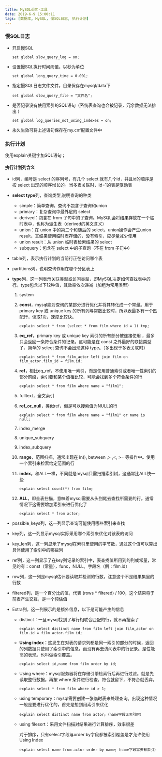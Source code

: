 ```yaml
---
title: MySQL调优-工具
date: 2019-6-9 15:00:11
tags: [数据库, MySQL, 慢SQL日志, 执行计划]
---
```


### 慢SQL日志

- 开启慢SQL

  ```mysql
  set global slow_query_log = on;
  ```

- 设置慢SQL执行时间阈值，以秒为单位

  ```mysql
  set global long_query_time = 0.001;
  ```

- 指定慢SQL日志文件文件，目录保存在mysql/data下

  ```mysql
  set global slow_query_file = "文件名";
  ```

- 是否记录没有使用索引的SQL语句（系统表查询也会被记录，冗余数据无法排出 ）

  ```mysql
  set global log_queries_not_using_indexes = on;
  ```

- 永久生效可将上述语句保存在my.cnf配置文件中

### 执行计划

使用explain关键字加SQL语句；

#### 执行计划列含义

- id列，编号是 select 的序列号，有几个 select 就有几个id，并且id的顺序是按 select 出现的顺序增长的。当多表关联时，id=1的表是驱动表

- **select type**列，查询类型,说明查询的种类

  - simple：简单查询。查询不包含子查询和union
  - primary：复杂查询中最外层的 select
  - derived：包含在 from 子句中的子查询。MySQL会将结果存放在一个临时表中，也称为派生表（derived的英文含义）
  - union：在 union 中的第二个和随后的 select，union操作会产生union result，其结果使用临时表存储的，没有索引，应尽量减少使用
  - union result：从 union 临时表检索结果的 select
  - subquery：包含在 select 中的子查询（不在 from 子句中）

- table列，表示执行计划的当前行正在访问哪个表

- partitions列，说明查询作用在哪个分区表上

- **type**列，这一列表示关联类型或访问类型，即MySQL决定如何查找表中的行。type包含以下12种值，其效率依次递减（加粗为常用类型）

  1. system

  2. **const**，mysql能对查询的某部分进行优化并将其转化成一个常量。用于 primary key 或 unique key 的所有列与常数比较时，所以表最多有一个匹配行，读取1次，速度比较快。

     `explain select * from (select * from film where id = 1) tmp;`

  3. **eq_ref**，primary key 或 unique key 索引的所有部分被连接使用 ，最多只会返回一条符合条件的记录。这可能是在 const 之外最好的联接类型了，简单的 select 查询不会出现这种 type。（多出现于多表关联时）

     `explain select * from film_actor left join film on film_actor.film_id = film.id;`

  4. **ref**，相比eq_ref，不使用唯一索引，而是使用普通索引或者唯一性索引的部分前缀，索引要和某个值相比较，可能会找到多个符合条件的行

     `explain select * from film where name = "film1";`

  5. fulltext，全文索引

  6. **ref_or_null**，类似ref，但是可以搜索值为NULL的行

     `explain select * from film where name = "film1" or name is null;`

  7. index_merge

  8. unique_subquery

  9. index_subquery

  10. **range**，范围扫描，通常出现在 in(), between ,> ,<, >= 等操作中。使用一个索引来检索给定范围的行

  11. **index**，和ALL一样，不同就是mysql只需扫描索引树，这通常比ALL快一些

      `explain select count(*) from film;`

  12. **ALL**，即全表扫描，意味着mysql需要从头到尾去查找所需要的行。通常情况下这需要增加索引来进行优化了

      `explain select * from actor;`

- possible_keys列，这一列显示查询可能使用哪些索引来查找

- key列，这一列显示mysql实际采用哪个索引来优化对该表的访问

- key_len列，这一列显示了mysql在索引里使用的字节数，通过这个值可以算出具体使用了索引中的哪些列

- ref列，这一列显示了在key列记录的索引中，表查找值所用到的列或常量，常见的有：const（常量），func，NULL，字段名（例：film.id）

- row列，这一列是mysql估计要读取并检测的行数，注意这个不是结果集里的行数

- filtered列，是一个百分比的值，代表 (rows * filtered) / 100，这个结果将于前表产生交互，是一个预估值

- Extra列，这一列展示的是额外信息，以下是可能产生的信息

  - distinct：一旦mysql找到了与行相联合匹配的行，就不再搜索了

    `explain select distinct name from film left join film_actor on film.id = film_actor.film_id;`

  - **Using index**：这发生在对表的请求列都是同一索引的部分的时候，返回的列数据只使用了索引中的信息，而没有再去访问表中的行记录。是性能高的表现。也叫做索引覆盖。

    `explain select id,name from film order by id;`

  - Using where：mysql服务器将在存储引擎检索行后再进行过滤。就是先读取整行数据，再按 where 条件进行检查，符合就留下，不符合就丢弃。

    `explain select * from film where id > 1;`

  - using temporary：mysql需要创建一张临时表来处理查询。出现这种情况一般是要进行优化的，首先是想到用索引来优化

    `explain select distinct name from actor;（name字段无索引时）`

  - using filesort：采用文件扫描对结果进行计算排序，效率很差

    对于排序，只有select字段与order by字段都被索引覆盖是才允许使用Using Index

    `explain select name from actor order by name;（name字段需要有索引）`